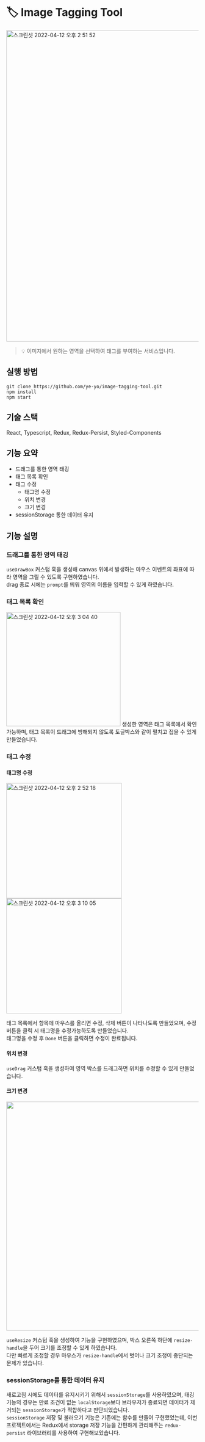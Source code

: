 # 🏷 Image Tagging Tool

<img width="816" alt="스크린샷 2022-04-12 오후 2 51 52" src="https://user-images.githubusercontent.com/50618754/162890242-2a0b65c3-5086-45f5-b5b1-b487be16d69f.png">

> 💡 이미지에서 원하는 영역을 선택하여 태그를 부여하는 서비스입니다.

## 실행 방법
```
git clone https://github.com/ye-yo/image-tagging-tool.git
npm install
npm start
```
## 기술 스택
React, Typescript, Redux, Redux-Persist, Styled-Components

## 기능 요약

- 드래그를 통한 영역 태깅
- 태그 목록 확인
- 태그 수정
  - 태그명 수정
  - 위치 변경
  - 크기 변경
- sessionStorage 통한 데이터 유지

## 기능 설명

### 드래그를 통한 영역 태깅
`useDrawBox` 커스텀 훅을 생성해 canvas 위에서 발생하는 마우스 이벤트의 좌표에 따라 영역을 그릴 수 있도록 구현하였습니다.<br>
drag 종료 시에는 `prompt`를 띄워 영역의 이름을 입력할 수 있게 하였습니다.

### 태그 목록 확인
<img width="299" alt="스크린샷 2022-04-12 오후 3 04 40" src="https://user-images.githubusercontent.com/50618754/162891590-434cc546-e70b-42a2-b6ae-a5388aef7592.png">
생성한 영역은 태그 목록에서 확인가능하며, 태그 목록이 드래그에 방해되지 않도록 토글박스와 같이 펼치고 접을 수 있게 만들었습니다.

### 태그 수정
#### 태그명 수정

<img width="302" alt="스크린샷 2022-04-12 오후 2 52 18" src="https://user-images.githubusercontent.com/50618754/162891534-4a747414-b8cd-4be1-97f9-a2334dc6a024.png"><img width="302" alt="스크린샷 2022-04-12 오후 3 10 05" src="https://user-images.githubusercontent.com/50618754/162892355-9351fbc3-3c67-4a57-8291-1ca28345017b.png">

태그 목록에서 항목에 마우스를 올리면 수정, 삭제 버튼이 나타나도록 만들었으며, 수정 버튼을 클릭 시 태그명을 수정가능하도록 만들었습니다.<br>
태그명을 수정 후 `Done` 버튼을 클릭하면 수정이 완료됩니다.

#### 위치 변경
`useDrag` 커스텀 훅을 생성하여 영역 박스를 드래그하면 위치를 수정할 수 있게 만들었습니다.

#### 크기 변경
<img width="600" src="https://user-images.githubusercontent.com/50618754/162893436-3e71b829-02ab-4af2-a5a2-8db2b0f7eff1.gif"/>

`useResize` 커스텀 훅을 생성하여 기능을 구현하였으며, 박스 오른쪽 하단에 `resize-handle`을 두어 크기를 조정할 수 있게 하였습니다.</br>
다만 빠르게 조정할 경우 마우스가 `resize-handle`에서 벗어나 크기 조정이 중단되는 문제가 있습니다.

### sessionStorage를 통한 데이터 유지
새로고침 시에도 데이터를 유지시키기 위해서 `sessionStorage`를 사용하였으며, 태깅 기능의 경우는 만료 조건이 없는 `localStorage`보다 브라우저가 종료되면 데이터가 제거되는 `sessionStorage`가 적합하다고 판단되었습니다.</br>
`sessionStorage` 저장 및 불러오기 기능은 기존에는 함수를 만들어 구현했었는데, 이번 프로젝트에서는 Redux에서 storage 저장 기능을 간편하게 관리해주는 `redux-persist` 라이브러리를 사용하여 구현해보았습니다.
